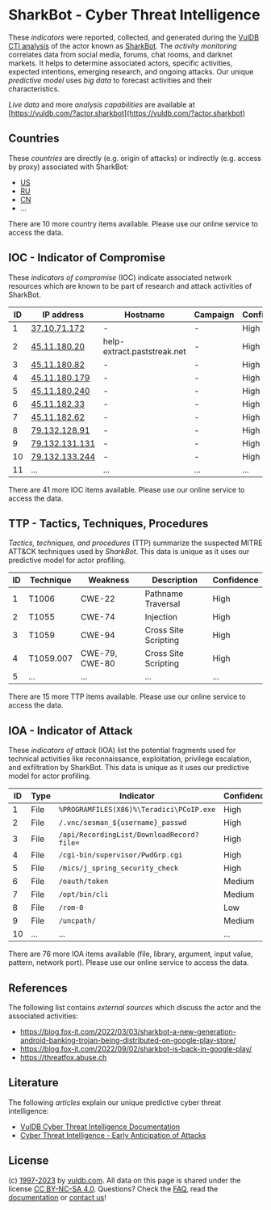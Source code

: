 # SharkBot - Cyber Threat Intelligence

These _indicators_ were reported, collected, and generated during the [VulDB CTI analysis](https://vuldb.com/?kb.cti) of the actor known as [SharkBot](https://vuldb.com/?actor.sharkbot). The _activity monitoring_ correlates data from social media, forums, chat rooms, and darknet markets. It helps to determine associated actors, specific activities, expected intentions, emerging research, and ongoing attacks. Our unique _predictive model_ uses _big data_ to forecast activities and their characteristics.

_Live data_ and more _analysis capabilities_ are available at [https://vuldb.com/?actor.sharkbot](https://vuldb.com/?actor.sharkbot)

## Countries

These _countries_ are directly (e.g. origin of attacks) or indirectly (e.g. access by proxy) associated with SharkBot:

* [US](https://vuldb.com/?country.us)
* [RU](https://vuldb.com/?country.ru)
* [CN](https://vuldb.com/?country.cn)
* ...

There are 10 more country items available. Please use our online service to access the data.

## IOC - Indicator of Compromise

These _indicators of compromise_ (IOC) indicate associated network resources which are known to be part of research and attack activities of SharkBot.

ID | IP address | Hostname | Campaign | Confidence
-- | ---------- | -------- | -------- | ----------
1 | [37.10.71.172](https://vuldb.com/?ip.37.10.71.172) | - | - | High
2 | [45.11.180.20](https://vuldb.com/?ip.45.11.180.20) | help-extract.paststreak.net | - | High
3 | [45.11.180.82](https://vuldb.com/?ip.45.11.180.82) | - | - | High
4 | [45.11.180.179](https://vuldb.com/?ip.45.11.180.179) | - | - | High
5 | [45.11.180.240](https://vuldb.com/?ip.45.11.180.240) | - | - | High
6 | [45.11.182.33](https://vuldb.com/?ip.45.11.182.33) | - | - | High
7 | [45.11.182.62](https://vuldb.com/?ip.45.11.182.62) | - | - | High
8 | [79.132.128.91](https://vuldb.com/?ip.79.132.128.91) | - | - | High
9 | [79.132.131.131](https://vuldb.com/?ip.79.132.131.131) | - | - | High
10 | [79.132.133.244](https://vuldb.com/?ip.79.132.133.244) | - | - | High
11 | ... | ... | ... | ...

There are 41 more IOC items available. Please use our online service to access the data.

## TTP - Tactics, Techniques, Procedures

_Tactics, techniques, and procedures_ (TTP) summarize the suspected MITRE ATT&CK techniques used by _SharkBot_. This data is unique as it uses our predictive model for actor profiling.

ID | Technique | Weakness | Description | Confidence
-- | --------- | -------- | ----------- | ----------
1 | T1006 | CWE-22 | Pathname Traversal | High
2 | T1055 | CWE-74 | Injection | High
3 | T1059 | CWE-94 | Cross Site Scripting | High
4 | T1059.007 | CWE-79, CWE-80 | Cross Site Scripting | High
5 | ... | ... | ... | ...

There are 15 more TTP items available. Please use our online service to access the data.

## IOA - Indicator of Attack

These _indicators of attack_ (IOA) list the potential fragments used for technical activities like reconnaissance, exploitation, privilege escalation, and exfiltration by SharkBot. This data is unique as it uses our predictive model for actor profiling.

ID | Type | Indicator | Confidence
-- | ---- | --------- | ----------
1 | File | `%PROGRAMFILES(X86)%\Teradici\PCoIP.exe` | High
2 | File | `/.vnc/sesman_${username}_passwd` | High
3 | File | `/api/RecordingList/DownloadRecord?file=` | High
4 | File | `/cgi-bin/supervisor/PwdGrp.cgi` | High
5 | File | `/mics/j_spring_security_check` | High
6 | File | `/oauth/token` | Medium
7 | File | `/opt/bin/cli` | Medium
8 | File | `/rom-0` | Low
9 | File | `/uncpath/` | Medium
10 | ... | ... | ...

There are 76 more IOA items available (file, library, argument, input value, pattern, network port). Please use our online service to access the data.

## References

The following list contains _external sources_ which discuss the actor and the associated activities:

* https://blog.fox-it.com/2022/03/03/sharkbot-a-new-generation-android-banking-trojan-being-distributed-on-google-play-store/
* https://blog.fox-it.com/2022/09/02/sharkbot-is-back-in-google-play/
* https://threatfox.abuse.ch

## Literature

The following _articles_ explain our unique predictive cyber threat intelligence:

* [VulDB Cyber Threat Intelligence Documentation](https://vuldb.com/?kb.cti)
* [Cyber Threat Intelligence - Early Anticipation of Attacks](https://www.scip.ch/en/?labs.20201022)

## License

(c) [1997-2023](https://vuldb.com/?kb.changelog) by [vuldb.com](https://vuldb.com/?kb.about). All data on this page is shared under the license [CC BY-NC-SA 4.0](https://creativecommons.org/licenses/by-nc-sa/4.0/). Questions? Check the [FAQ](https://vuldb.com/?kb.faq), read the [documentation](https://vuldb.com/?kb) or [contact us](https://vuldb.com/?contact)!
